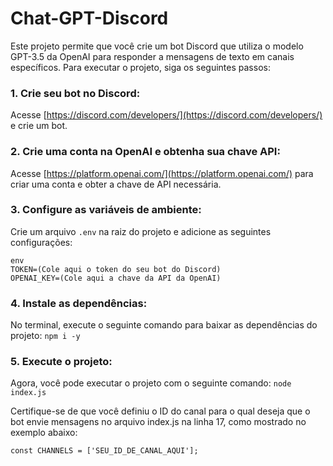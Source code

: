# Chat-GPT-Discord

Este projeto permite que você crie um bot Discord que utiliza o modelo GPT-3.5 da OpenAI para responder a mensagens de texto em canais específicos. Para executar o projeto, siga os seguintes passos:

### 1. Crie seu bot no Discord:

Acesse [https://discord.com/developers/](https://discord.com/developers/) e crie um bot.

### 2. Crie uma conta na OpenAI e obtenha sua chave API:

Acesse [https://platform.openai.com/](https://platform.openai.com/) para criar uma conta e obter a chave de API necessária.

### 3. Configure as variáveis de ambiente: 

Crie um arquivo `.env` na raiz do projeto e adicione as seguintes configurações:

```
env
TOKEN=(Cole aqui o token do seu bot do Discord)
OPENAI_KEY=(Cole aqui a chave da API da OpenAI)
```


### 4. Instale as dependências:

No terminal, execute o seguinte comando para baixar as dependências do projeto:
``npm i -y``


### 5. Execute o projeto:

Agora, você pode executar o projeto com o seguinte comando:
``node index.js``


Certifique-se de que você definiu o ID do canal para o qual deseja que o bot envie mensagens no arquivo index.js na linha 17, como mostrado no exemplo abaixo:

``const CHANNELS = ['SEU_ID_DE_CANAL_AQUI'];``
